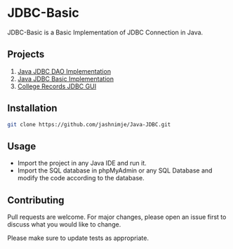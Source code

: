 # JDBC-Basic

JDBC-Basic is a Basic Implementation of JDBC Connection in Java.

## Projects

1. [Java JDBC DAO Implementation](https://github.com/jashnimje/Java-JDBC/tree/main/JDBC-DAO "JDBC-DAO")
2. [Java JDBC Basic Implementation](https://github.com/jashnimje/Java-JDBC/tree/main/JDBC-Basic "JDBC-Basic")
3. [College Records JDBC GUI](https://github.com/jashnimje/Java-JDBC/tree/main/college-records "College Records")

## Installation

```bash
git clone https://github.com/jashnimje/Java-JDBC.git
```

## Usage

* Import the project in any Java IDE and run it.
* Import the SQL database in phpMyAdmin or any SQL Database and modify the code according to the database.

## Contributing
Pull requests are welcome. For major changes, please open an issue first to discuss what you would like to change.

Please make sure to update tests as appropriate.
